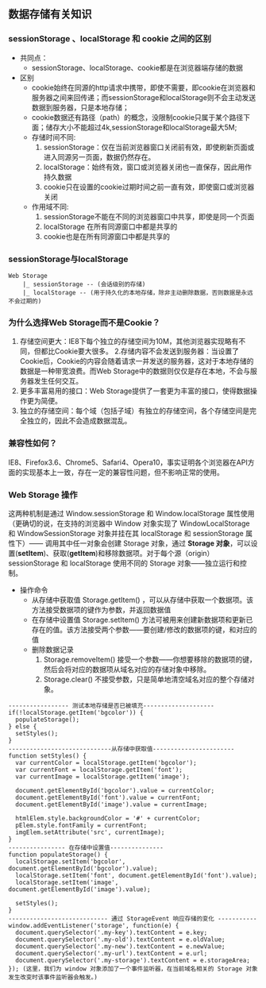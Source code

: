 ## 数据存储有关知识 
  	
### sessionStorage 、localStorage 和 cookie 之间的区别  
- 共同点：
	- sessionStorage、localStorage、cookie都是在浏览器端存储的数据
- 区别
	- cookie始终在同源的http请求中携带，即使不需要，即cookie在浏览器和服务器之间来回传递；而sessionStorage和localStorage则不会主动发送数据到服务器，只是本地存储；
	- cookie数据还有路径（path）的概念，没限制cookie只属于某个路径下面；储存大小不能超过4k,sessionStorage和localStorage最大5M;
	- 存储时间不同:
		1. 	sessionStorage：仅在当前浏览器窗口关闭前有效，即使刷新页面或进入同源另一页面，数据仍然存在。
		2. localStorage：始终有效，窗口或浏览器关闭也一直保存，因此用作持久数据
		3. cookie只在设置的cookie过期时间之前一直有效，即使窗口或浏览器关闭 
	- 作用域不同:
		1. sessionStorage不能在不同的浏览器窗口中共享，即使是同一个页面
		2. localStorage 在所有同源窗口中都是共享的 
		3. cookie也是在所有同源窗口中都是共享的
		
		
### sessionStorage与localStorage
	Web Storage 
		|_ sessionStorage -- (会话级别的存储)
		|_ localStorage -- (用于持久化的本地存储，除非主动删除数据，否则数据是永远不会过期的)
		
### 为什么选择Web Storage而不是Cookie？
1. 存储空间更大：IE8下每个独立的存储空间为10M，其他浏览器实现略有不同，但都比Cookie要大很多。
2.存储内容不会发送到服务器：当设置了Cookie后，Cookie的内容会随着请求一并发送的服务器，这对于本地存储的数据是一种带宽浪费。而Web Storage中的数据则仅仅是存在本地，不会与服务器发生任何交互。
3. 更多丰富易用的接口：Web Storage提供了一套更为丰富的接口，使得数据操作更为简便。
4. 独立的存储空间：每个域（包括子域）有独立的存储空间，各个存储空间是完全独立的，因此不会造成数据混乱。

### 兼容性如何？
IE8、Firefox3.6、Chrome5、Safari4、Opera10，事实证明各个浏览器在API方面的实现基本上一致，存在一定的兼容性问题，但不影响正常的使用。


### Web Storage 操作
这两种机制是通过 Window.sessionStorage 和 Window.localStorage 属性使用（更确切的说，在支持的浏览器中 Window 对象实现了 WindowLocalStorage 和 WindowSessionStorage 对象并挂在其 localStorage 和 sessionStorage 属性下）—— 调用其中任一对象会创建 Storage 对象，通过 **Storage 对象**，可以设置(**setItem**)、获取(**getItem**)和移除数据项。对于每个源（origin）sessionStorage 和 localStorage 使用不同的 Storage 对象——独立运行和控制。 

- 操作命令
	- 从存储中获取值 Storage.getItem() ，可以从存储中获取一个数据项。该方法接受数据项的键作为参数，并返回数据值
	- 在存储中设置值 Storage.setItem() 方法可被用来创建新数据项和更新已存在的值。该方法接受两个参数——要创建/修改的数据项的键，和对应的值
	- 删除数据记录
		1. Storage.removeItem() 接受一个参数——你想要移除的数据项的键，然后会将对应的数据项从域名对应的存储对象中移除。
		2. Storage.clear() 不接受参数，只是简单地清空域名对应的整个存储对象。 
		
>  

  	----------------- 测试本地存储是否已被填充--------------------
	if(!localStorage.getItem('bgcolor')) {
	  populateStorage();
	} else {
	  setStyles();
	}
	-----------------------------从存储中获取值-----------------------
	function setStyles() {
	  var currentColor = localStorage.getItem('bgcolor');
	  var currentFont = localStorage.getItem('font');
	  var currentImage = localStorage.getItem('image');
	
	  document.getElementById('bgcolor').value = currentColor;
	  document.getElementById('font').value = currentFont;
	  document.getElementById('image').value = currentImage;
	
	  htmlElem.style.backgroundColor = '#' + currentColor;
	  pElem.style.fontFamily = currentFont;
	  imgElem.setAttribute('src', currentImage);
	}
	---------------- 在存储中设置值---------------
	function populateStorage() {
	  localStorage.setItem('bgcolor', document.getElementById('bgcolor').value);
	  localStorage.setItem('font', document.getElementById('font').value);
	  localStorage.setItem('image', document.getElementById('image').value);
	
	  setStyles();
	}
	---------------------------- 通过 StorageEvent 响应存储的变化 -----------
	window.addEventListener('storage', function(e) {  
	  document.querySelector('.my-key').textContent = e.key;
	  document.querySelector('.my-old').textContent = e.oldValue;
	  document.querySelector('.my-new').textContent = e.newValue;
	  document.querySelector('.my-url').textContent = e.url;
	  document.querySelector('.my-storage').textContent = e.storageArea;
	}); (这里，我们为 window 对象添加了一个事件监听器，在当前域名相关的 Storage 对象发生改变时该事件监听器会触发。)





		